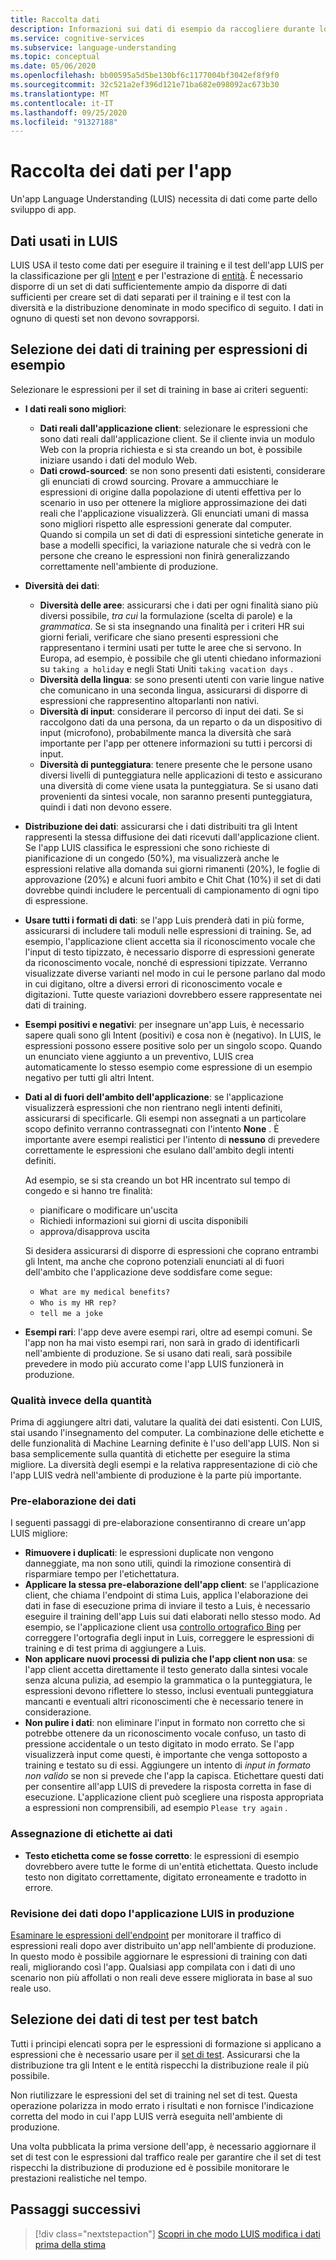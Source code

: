 ```yaml
---
title: Raccolta dati
description: Informazioni sui dati di esempio da raccogliere durante lo sviluppo dell'app
ms.service: cognitive-services
ms.subservice: language-understanding
ms.topic: conceptual
ms.date: 05/06/2020
ms.openlocfilehash: bb00595a5d5be130bf6c1177004bf3042ef8f9f0
ms.sourcegitcommit: 32c521a2ef396d121e71ba682e098092ac673b30
ms.translationtype: MT
ms.contentlocale: it-IT
ms.lasthandoff: 09/25/2020
ms.locfileid: "91327188"
---
```

# <a name="data-collection-for-your-app"></a>Raccolta dei dati per l'app

Un'app Language Understanding (LUIS) necessita di dati come parte dello sviluppo di app.

## <a name="data-used-in-luis"></a>Dati usati in LUIS

LUIS USA il testo come dati per eseguire il training e il test dell'app LUIS per la classificazione per gli [Intent](luis-concept-intent.md) e per l'estrazione di [entità](luis-concept-entity-types.md). È necessario disporre di un set di dati sufficientemente ampio da disporre di dati sufficienti per creare set di dati separati per il training e il test con la diversità e la distribuzione denominate in modo specifico di seguito.  I dati in ognuno di questi set non devono sovrapporsi.

## <a name="training-data-selection-for-example-utterances"></a>Selezione dei dati di training per espressioni di esempio

Selezionare le espressioni per il set di training in base ai criteri seguenti:

* **I dati reali sono migliori**:
    * **Dati reali dall'applicazione client**: selezionare le espressioni che sono dati reali dall'applicazione client.  Se il cliente invia un modulo Web con la propria richiesta e si sta creando un bot, è possibile iniziare usando i dati del modulo Web.
    * **Dati crowd-sourced**: se non sono presenti dati esistenti, considerare gli enunciati di crowd sourcing.  Provare a ammucchiare le espressioni di origine dalla popolazione di utenti effettiva per lo scenario in uso per ottenere la migliore approssimazione dei dati reali che l'applicazione visualizzerà. Gli enunciati umani di massa sono migliori rispetto alle espressioni generate dal computer.  Quando si compila un set di dati di espressioni sintetiche generate in base a modelli specifici, la variazione naturale che si vedrà con le persone che creano le espressioni non finirà generalizzando correttamente nell'ambiente di produzione.
* **Diversità dei dati**:
    * **Diversità delle aree**: assicurarsi che i dati per ogni finalità siano più diversi possibile, _tra cui_ la formulazione (scelta di parole) e la _grammatica_.  Se si sta insegnando una finalità per i criteri HR sui giorni feriali, verificare che siano presenti espressioni che rappresentano i termini usati per tutte le aree che si servono.  In Europa, ad esempio, è possibile che gli utenti chiedano informazioni su `taking a holiday` e negli Stati Uniti `taking vacation days` .
    * **Diversità della lingua**: se sono presenti utenti con varie lingue native che comunicano in una seconda lingua, assicurarsi di disporre di espressioni che rappresentino altoparlanti non nativi.
    * **Diversità di input**: considerare il percorso di input dei dati. Se si raccolgono dati da una persona, da un reparto o da un dispositivo di input (microfono), probabilmente manca la diversità che sarà importante per l'app per ottenere informazioni su tutti i percorsi di input.
    * **Diversità di punteggiatura**: tenere presente che le persone usano diversi livelli di punteggiatura nelle applicazioni di testo e assicurano una diversità di come viene usata la punteggiatura. Se si usano dati provenienti da sintesi vocale, non saranno presenti punteggiatura, quindi i dati non devono essere.
* **Distribuzione dei dati**: assicurarsi che i dati distribuiti tra gli Intent rappresenti la stessa diffusione dei dati ricevuti dall'applicazione client. Se l'app LUIS classifica le espressioni che sono richieste di pianificazione di un congedo (50%), ma visualizzerà anche le espressioni relative alla domanda sui giorni rimanenti (20%), le foglie di approvazione (20%) e alcuni fuori ambito e Chit Chat (10%) il set di dati dovrebbe quindi includere le percentuali di campionamento di ogni tipo di espressione.
* **Usare tutti i formati di dati**: se l'app Luis prenderà dati in più forme, assicurarsi di includere tali moduli nelle espressioni di training. Se, ad esempio, l'applicazione client accetta sia il riconoscimento vocale che l'input di testo tipizzato, è necessario disporre di espressioni generate da riconoscimento vocale, nonché di espressioni tipizzate.  Verranno visualizzate diverse varianti nel modo in cui le persone parlano dal modo in cui digitano, oltre a diversi errori di riconoscimento vocale e digitazioni.  Tutte queste variazioni dovrebbero essere rappresentate nei dati di training.
* **Esempi positivi e negativi**: per insegnare un'app Luis, è necessario sapere quali sono gli Intent (positivi) e cosa non è (negativo). In LUIS, le espressioni possono essere positive solo per un singolo scopo. Quando un enunciato viene aggiunto a un preventivo, LUIS crea automaticamente lo stesso esempio come espressione di un esempio negativo per tutti gli altri Intent.
* **Dati al di fuori dell'ambito dell'applicazione**: se l'applicazione visualizzerà espressioni che non rientrano negli intenti definiti, assicurarsi di specificarle. Gli esempi non assegnati a un particolare scopo definito verranno contrassegnati con l'intento **None** .  È importante avere esempi realistici per l'intento di **nessuno** di prevedere correttamente le espressioni che esulano dall'ambito degli intenti definiti.

    Ad esempio, se si sta creando un bot HR incentrato sul tempo di congedo e si hanno tre finalità:
    * pianificare o modificare un'uscita
    * Richiedi informazioni sui giorni di uscita disponibili
    * approva/disapprova uscita

    Si desidera assicurarsi di disporre di espressioni che coprano entrambi gli Intent, ma anche che coprono potenziali enunciati al di fuori dell'ambito che l'applicazione deve soddisfare come segue:
    * `What are my medical benefits?`
    * `Who is my HR rep?`
    * `tell me a joke`
* **Esempi rari**: l'app deve avere esempi rari, oltre ad esempi comuni.  Se l'app non ha mai visto esempi rari, non sarà in grado di identificarli nell'ambiente di produzione. Se si usano dati reali, sarà possibile prevedere in modo più accurato come l'app LUIS funzionerà in produzione.

### <a name="quality-instead-of-quantity"></a>Qualità invece della quantità

Prima di aggiungere altri dati, valutare la qualità dei dati esistenti.  Con LUIS, stai usando l'insegnamento del computer.  La combinazione delle etichette e delle funzionalità di Machine Learning definite è l'uso dell'app LUIS.  Non si basa semplicemente sulla quantità di etichette per eseguire la stima migliore.  La diversità degli esempi e la relativa rappresentazione di ciò che l'app LUIS vedrà nell'ambiente di produzione è la parte più importante.

### <a name="preprocessing-data"></a>Pre-elaborazione dei dati

I seguenti passaggi di pre-elaborazione consentiranno di creare un'app LUIS migliore:

* **Rimuovere i duplicati**: le espressioni duplicate non vengono danneggiate, ma non sono utili, quindi la rimozione consentirà di risparmiare tempo per l'etichettatura.
* **Applicare la stessa pre-elaborazione dell'app client**: se l'applicazione client, che chiama l'endpoint di stima Luis, applica l'elaborazione dei dati in fase di esecuzione prima di inviare il testo a Luis, è necessario eseguire il training dell'app Luis sui dati elaborati nello stesso modo. Ad esempio, se l'applicazione client usa [controllo ortografico Bing](../bing-spell-check/overview.md) per correggere l'ortografia degli input in Luis, correggere le espressioni di training e di test prima di aggiungere a Luis.
* **Non applicare nuovi processi di pulizia che l'app client non usa**: se l'app client accetta direttamente il testo generato dalla sintesi vocale senza alcuna pulizia, ad esempio la grammatica o la punteggiatura, le espressioni devono riflettere lo stesso, inclusi eventuali punteggiatura mancanti e eventuali altri riconoscimenti che è necessario tenere in considerazione.
* **Non pulire i dati**: non eliminare l'input in formato non corretto che si potrebbe ottenere da un riconoscimento vocale confuso, un tasto di pressione accidentale o un testo digitato in modo errato. Se l'app visualizzerà input come questi, è importante che venga sottoposto a training e testato su di essi. Aggiungere un intento di _input in formato non valido_ se non si prevede che l'app la capisca. Etichettare questi dati per consentire all'app LUIS di prevedere la risposta corretta in fase di esecuzione. L'applicazione client può scegliere una risposta appropriata a espressioni non comprensibili, ad esempio `Please try again` .

### <a name="labeling-data"></a>Assegnazione di etichette ai dati

* **Testo etichetta come se fosse corretto**: le espressioni di esempio dovrebbero avere tutte le forme di un'entità etichettata. Questo include testo non digitato correttamente, digitato erroneamente e tradotto in errore.

### <a name="data-review-after-luis-app-is-in-production"></a>Revisione dei dati dopo l'applicazione LUIS in produzione

[Esaminare le espressioni dell'endpoint](luis-concept-review-endpoint-utterances.md) per monitorare il traffico di espressioni reali dopo aver distribuito un'app nell'ambiente di produzione.  In questo modo è possibile aggiornare le espressioni di training con dati reali, migliorando così l'app. Qualsiasi app compilata con i dati di uno scenario non più affollati o non reali deve essere migliorata in base al suo reale uso.

## <a name="test-data-selection-for-batch-testing"></a>Selezione dei dati di test per test batch

Tutti i principi elencati sopra per le espressioni di formazione si applicano a espressioni che è necessario usare per il [set di test](luis-concept-batch-test.md). Assicurarsi che la distribuzione tra gli Intent e le entità rispecchi la distribuzione reale il più possibile.

Non riutilizzare le espressioni del set di training nel set di test. Questa operazione polarizza in modo errato i risultati e non fornisce l'indicazione corretta del modo in cui l'app LUIS verrà eseguita nell'ambiente di produzione.

Una volta pubblicata la prima versione dell'app, è necessario aggiornare il set di test con le espressioni dal traffico reale per garantire che il set di test rispecchi la distribuzione di produzione ed è possibile monitorare le prestazioni realistiche nel tempo.

## <a name="next-steps"></a>Passaggi successivi

> [!div class="nextstepaction"]
> [Scopri in che modo LUIS modifica i dati prima della stima](luis-concept-data-alteration.md)
